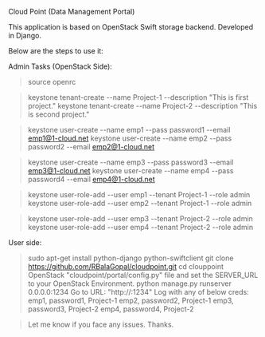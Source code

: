 Cloud Point (Data Management Portal)

This application is based on OpenStack Swift storage backend. Developed in Django.

Below are the steps to use it:

Admin Tasks (OpenStack Side):
> source openrc

> keystone tenant-create --name Project-1 --description "This is first project."
> keystone tenant-create --name Project-2 --description "This is second project."

> keystone user-create --name emp1 --pass password1 --email emp1@1-cloud.net
> keystone user-create --name emp2 --pass password2 --email emp2@1-cloud.net

> keystone user-create --name emp3 --pass password3 --email emp3@1-cloud.net
> keystone user-create --name emp4 --pass password4 --email emp4@1-cloud.net

> keystone user-role-add --user emp1 --tenant Project-1 --role admin
> keystone user-role-add --user emp2 --tenant Project-1 --role admin

> keystone user-role-add --user emp3 --tenant Project-2 --role admin
> keystone user-role-add --user emp4 --tenant Project-2 --role admin

User side:

> sudo apt-get install python-django python-swiftclient
> git clone https://github.com/RBalaGopal/cloudpoint.git
> cd clouppoint
> OpenStack "cloudpoint/portal/config.py" file and set the SERVER_URL to your OpenStack Environment.
> python manage.py runserver 0.0.0.0:1234
> Go to URL: "http://<your ip>:1234"
> Log with any of below creds:
  emp1, password1, Project-1
  emp2, password2, Project-1
  emp3, password3, Project-2
  emp4, password4, Project-2
  
> Let me know if you face any issues. Thanks.
